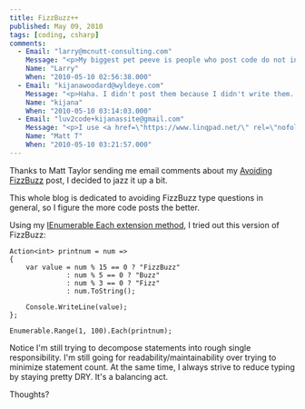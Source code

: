 ```yaml
---
title: FizzBuzz++
published: May 09, 2010
tags: [coding, csharp]
comments:
  - Email: "larry@mcnutt-consulting.com"
    Message: "<p>My biggest pet peeve is people who post code do not include the using/imports required to cut/paste/run the snippet!  I'm lazy!</p>"
    Name: "Larry"
    When: "2010-05-10 02:56:38.000"
  - Email: "kijanawoodard@wyldeye.com"
    Message: "<p>Haha. I didn't post them because I didn't write them. Wrote it all in one file. I'm lazier!</p><p>Paste into static Main of your choice.</p>"
    Name: "kijana"
    When: "2010-05-10 03:14:03.000"
  - Email: "luv2code+kijanassite@gmail.com"
    Message: "<p>I use <a href=\"https://www.linqpad.net/\" rel=\"nofollow\">linqpad</a><a> for these kinds of things.  It's pretty handy for pasting a code snippet and hitting \"run\".</a></p>"
    Name: "Matt T"
    When: "2010-05-10 03:21:57.000"
---
```

Thanks to Matt Taylor sending me email comments about my [Avoiding FizzBuzz] post, I decided to jazz it up a bit.

This whole blog is dedicated to avoiding FizzBuzz type questions in general, so I figure the more code posts the better.

Using my [IEnumerable Each extension method][enumerable], I tried out this version of FizzBuzz:

    Action<int> printnum = num =>
    {
        var value = num % 15 == 0 ? "FizzBuzz"
                  : num % 5 == 0 ? "Buzz"
                  : num % 3 == 0 ? "Fizz"
                  : num.ToString();
 
        Console.WriteLine(value);
    };
 
    Enumerable.Range(1, 100).Each(printnum);

Notice I'm still trying to decompose statements into rough single responsibility. I'm still going for readability/maintainability over trying to minimize statement count. At the same time, I always strive to reduce typing by staying pretty DRY. It's a balancing act.

Thoughts?

[Avoiding FizzBuzz]:https://kijanawoodard.com/avoiding-fizzbuzz
[enumerable]:https://kijanawoodard.com/ienumerable-each

